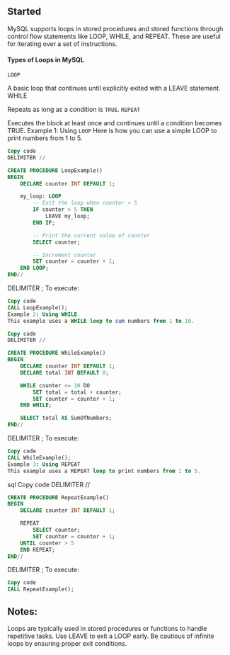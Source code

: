 ## Started

MySQL supports loops in stored procedures and stored functions through control flow statements like LOOP, WHILE, and REPEAT. These are useful for iterating over a set of instructions.

#### Types of Loops in MySQL

`LOOP`

A basic loop that continues until explicitly exited with a LEAVE statement.
WHILE

Repeats as long as a condition is `TRUE`.
`REPEAT`

Executes the block at least once and continues until a condition becomes TRUE.
Example 1: Using `LOOP`
Here is how you can use a simple LOOP to print numbers from 1 to 5.

```sql
Copy code
DELIMITER //

CREATE PROCEDURE LoopExample()
BEGIN
    DECLARE counter INT DEFAULT 1;

    my_loop: LOOP
        -- Exit the loop when counter > 5
        IF counter > 5 THEN
            LEAVE my_loop;
        END IF;

        -- Print the current value of counter
        SELECT counter;

        -- Increment counter
        SET counter = counter + 1;
    END LOOP;
END//
```

DELIMITER ;
To execute:

```sql
Copy code
CALL LoopExample();
Example 2: Using WHILE
This example uses a WHILE loop to sum numbers from 1 to 10.
```

```sql
Copy code
DELIMITER //

CREATE PROCEDURE WhileExample()
BEGIN
    DECLARE counter INT DEFAULT 1;
    DECLARE total INT DEFAULT 0;

    WHILE counter <= 10 DO
        SET total = total + counter;
        SET counter = counter + 1;
    END WHILE;

    SELECT total AS SumOfNumbers;
END//
```

DELIMITER ;
To execute:

```sql
Copy code
CALL WhileExample();
Example 3: Using REPEAT
This example uses a REPEAT loop to print numbers from 1 to 5.
```

sql
Copy code
DELIMITER //

```sql
CREATE PROCEDURE RepeatExample()
BEGIN
    DECLARE counter INT DEFAULT 1;

    REPEAT
        SELECT counter;
        SET counter = counter + 1;
    UNTIL counter > 5
    END REPEAT;
END//
```

DELIMITER ;
To execute:

```sql
Copy code
CALL RepeatExample();
```

## Notes:

Loops are typically used in stored procedures or functions to handle repetitive tasks.
Use LEAVE to exit a LOOP early.
Be cautious of infinite loops by ensuring proper exit conditions.
